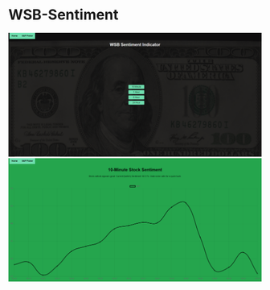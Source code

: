 # WSB-Sentiment
![Homepage](wsb_ind.png?raw=true "Homepage")
![10 Minute View](wsb_10.png?raw=true "10View")
